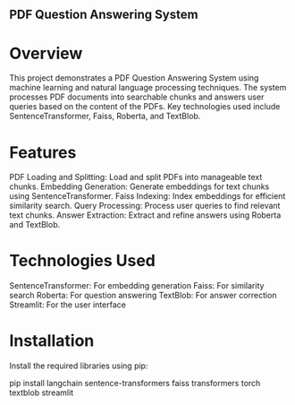 ## PDF Question Answering System

# Overview

This project demonstrates a PDF Question Answering System using machine learning and natural language processing techniques. The system processes PDF documents into searchable chunks and answers user queries based on the content of the PDFs. Key technologies used include SentenceTransformer, Faiss, Roberta, and TextBlob.

# Features

PDF Loading and Splitting: Load and split PDFs into manageable text chunks.
Embedding Generation: Generate embeddings for text chunks using SentenceTransformer.
Faiss Indexing: Index embeddings for efficient similarity search.
Query Processing: Process user queries to find relevant text chunks.
Answer Extraction: Extract and refine answers using Roberta and TextBlob.

# Technologies Used
SentenceTransformer: For embedding generation
Faiss: For similarity search
Roberta: For question answering
TextBlob: For answer correction
Streamlit: For the user interface

# Installation
Install the required libraries using pip:

pip install langchain sentence-transformers faiss transformers torch textblob streamlit

